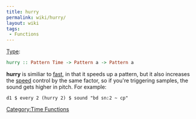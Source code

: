 ```yaml
---
title: hurry
permalink: wiki/hurry/
layout: wiki
tags:
 - Functions
---
```


[Type](/wiki/Type_signature "wikilink"):

``` haskell
hurry :: Pattern Time -> Pattern a -> Pattern a
```

**hurry** is similiar to [fast](fast "wikilink"), in that it speeds up a
pattern, but it also increases the [speed](speed "wikilink") control by
the same factor, so if you're triggering samples, the sound gets higher
in pitch. For example:

    d1 $ every 2 (hurry 2) $ sound "bd sn:2 ~ cp"

[Category:Time Functions](/wiki/Category:Time_Functions "wikilink")
